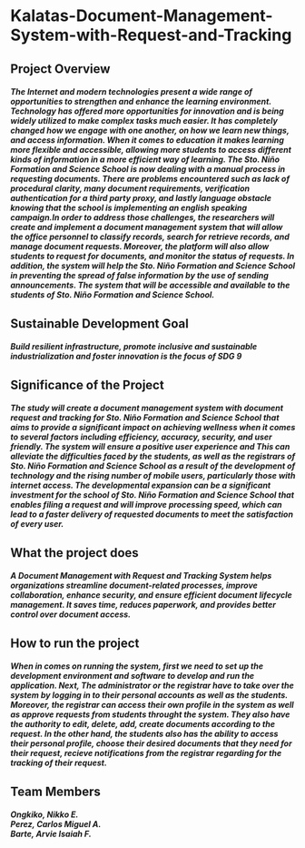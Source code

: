 # Kalatas-Document-Management-System-with-Request-and-Tracking

<h2>Project Overview</h2>
<h5>The Internet and modern technologies present a wide range of opportunities to
strengthen and enhance the learning environment. Technology has offered more
opportunities for innovation and is being widely utilized to make complex tasks
much easier. It has completely changed how we engage with one another, on how
we learn new things, and access information. When it comes to education it makes
learning more flexible and accessible, allowing more students to access different
kinds of information in a more efficient way of learning. The Sto. Niño Formation
and Science School is now dealing with a manual process in requesting
documents. There are problems encountered such as lack of procedural clarity,
many document requirements, verification authentication for a third party proxy,
and lastly language obstacle knowing that the school is implementing an english
speaking campaign.In order to address those challenges, the researchers will create
and implement a document management system that will allow the office
personnel to classify records, search for retrieve records, and manage document
requests. Moreover, the platform will also allow students to request for documents,
and monitor the status of requests. In addition, the system will help the Sto. Niño
Formation and Science School in preventing the spread of false information by
the use of sending announcements. The system that will be accessible and
available to the students of Sto. Niño Formation and Science School.</h5>

<h2>Sustainable Development Goal</h2>
<h5>Build resilient infrastructure, promote inclusive and sustainable industrialization and foster innovation is the focus of SDG 9</h5>

<h2>Significance of the Project</h2>
<h5>The study will create a document management system with document
request and tracking for Sto. Niño Formation and Science School that aims to
provide a significant impact on achieving wellness when it comes to several
factors including efficiency, accuracy, security, and user friendly. The system will
ensure a positive user experience and This can alleviate the difficulties faced by
the students, as well as the registrars of Sto. Niño Formation and Science School as a result of the development of technology and the rising number of mobile
users, particularly those with internet access. The developmental expansion can be
a significant investment for the school of Sto. Niño Formation and Science School
that enables filing a request and will improve processing speed, which can lead to
a faster delivery of requested documents to meet the satisfaction of every user.</h5>

<h2>What the project does</h2>
<h5>A Document Management with Request and Tracking System helps organizations streamline document-related processes, improve collaboration, enhance security, and ensure efficient document lifecycle management. It saves time, reduces paperwork, and provides better control over document access.</h5>

<h2>How to run the project</h2>
<h5>When in comes on running the system, first we need to set up the development environment and software to develop and run the application. Next, The administrator or the registrar have to take over the system by logging in to their personal accounts as well as the students. Moreover, the registrar can access their own profile in the system as well as approve requests from students throught the system. They also have the authority to edit, delete, add, create documents according to the request. In the other hand, the students also has the ability to access their personal profile, choose their desired documents that they need for their request, recieve notifications from the registrar regarding for the tracking of their request.</h5>

<h2>Team Members</h2>
<h5>Ongkiko, Nikko E.
  <br>
Perez, Carlos Miguel A.
  <br>
Barte, Arvie Isaiah F.</h5>
